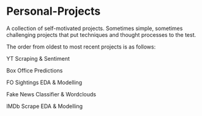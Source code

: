 # Personal-Projects
A collection of self-motivated projects. Sometimes simple, sometimes challenging projects that put techniques and thought processes to the test. 


The order from oldest to most recent projects is as follows:

YT Scraping & Sentiment

Box Office Predictions

FO Sightings EDA & Modelling

Fake News Classifier & Wordclouds

IMDb Scrape EDA & Modelling
